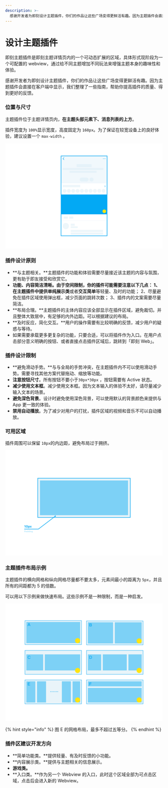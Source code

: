 ```yaml
---
description: >-
  感谢开发者为即刻设计主题插件，你们的作品让这些广场变得更鲜活有趣。因为主题插件会直接在客户端中显示，我们整理了一些指南，帮助你提高插件的质量、得到更好的反馈。
---
```


# 设计主题插件

即刻主题插件是即刻主题详情页内的一个可动态扩展的区域，具体形式现阶段为一个可配置的 webview，通过给不同主题增加不同玩法来增强主题本身的趣味性和体验。

感谢开发者为即刻设计主题插件，你们的作品让这些广场变得更鲜活有趣。因为主题插件会直接在客户端中显示，我们整理了一些指南，帮助你提高插件的质量、得到更好的反馈。

### 位置与尺寸

主题插件位于主题详情页内，**在主题头部元素下、消息列表的上方**。

插件宽度为 `100%`显示宽度，高度固定为 `160px`。为了保证在较宽设备上的良好体验，建议设置一个 `max-width` 。

![&#x4E3B;&#x9898;&#x63D2;&#x4EF6;&#x663E;&#x793A;&#x4F4D;&#x7F6E;&#x793A;&#x610F;&#x56FE;](../.gitbook/assets/6df08e7d-7e52-4036-8c89-38b2d3daa8fe.png)



### 插件设计原则

* **与主题相关。**主题插件的功能和体验需要尽量接近该主题的内容与氛围，更有助于即友接受和欣赏它。
* **功能、内容简洁清晰。**由于空间限制，你的插件可能需要注意以下几点： 1、在主题插件中提供**单纯展示类**或者**交互简单**等轻量、及时的功能； 2、尽量避免在插件区域使用弹出框，减少页面的跳转次数； 3、插件内的文案需要尽量简洁。
* **布局合理。**主题插件的主体内容应该全部显示在插件区域，避免裁切。并且整体大致居中，有足够的内外边距。可以根据建议的布局。
* **及时反应，简化交互。**用户的操作需要有比较明确的反馈，减少用户的疑惑与等待。
* 如果需要承载更多更复杂的功能，只要合适，可以将插件作为入口。在用户点击部分意义明确的按钮、或者直接点击插件区域后，跳转到「即刻 Web」。



### 插件设计限制

* **避免滑动手势。**与与全局的手势冲突，在主题插件内不可以使用滑动手势。需要寻找其他方案代替拖动、缩放等功能。
* **注意按钮尺寸**。所有按钮不要小于`30px*30px` ，按钮需要有 Active 状态。
* **减少使用文本框**。减少使用文本框。因为文本输入的体验不太好，请尽量减少输入文本的场景。
* **避免深色背景**。设计时避免使用深色背景，可以使用默认的背景颜色来提供与 App 更一致的体验。
* **禁用自动播放**。为了减少对用户的打扰，插件区域的视频和音乐不可以自动播放。



### 可用区域

插件周围可以保留 `10px`的内边距，避免布局过于拥挤。

![](../.gitbook/assets/78c9f24c-e5d7-4ed6-ad38-38c693f385da.png)

### 主题插件布局示例

主题插件的横向网格和纵向网格尽量都不要太多，元素间最小的距离为 `5px`，并且所有的间距都为 5 的倍数。

可以用以下示例来做快速布局。这些示例不是一种限制，而是一种启发。

![](../.gitbook/assets/548a3b41-62a9-4fb4-aa01-9b46ff93ba4d.png)

{% hint style="info" %}
图 E 的网格布局，最多不超过五等分。
{% endhint %}

### 插件区建议开发方向

* **简单功能类。**提供轻量、有及时反馈的小功能。
* **内容展示类。**提供与主题相关的信息展示。
* **游戏类。**
* **入口类。**作为另一个 Webview 的入口，此时这个区域全部为可点击区域，点击后会进入新的 Webview。

